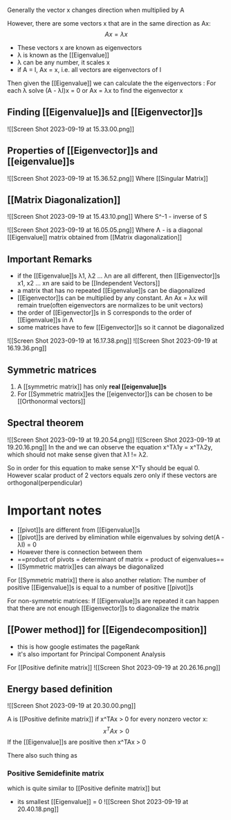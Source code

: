 Generally the vector x changes direction when multiplied by A

However, there are some vectors x that are in the same direction as Ax:
$$ Ax = λx $$
-  These vectors x are known as eigenvectors
- λ is known as the [[Eigenvalue]] 
- λ can be any number, it scales x
- if A = I, Ax = x, i.e. all vectors are eigenvectors of I


Then given the [[Eigenvalue]] we can calculate the the eigenvectors :
For each λ solve (A - λI)x = 0 or Ax = λx to find the eigenvector x

## Finding [[Eigenvalue]]s and [[Eigenvector]]s

![[Screen Shot 2023-09-19 at 15.33.00.png]]

## Properties of [[Eigenvector]]s and [[eigenvalue]]s
![[Screen Shot 2023-09-19 at 15.36.52.png]]
Where [[Singular Matrix]] 

## [[Matrix Diagonalization]]
![[Screen Shot 2023-09-19 at 15.43.10.png]]
Where S^-1 - inverse of S

![[Screen Shot 2023-09-19 at 16.05.05.png]]
Where Ʌ - is a diagonal [[Eigenvalue]] matrix obtained from [[Matrix diagonalization]]
## Important Remarks
- if the [[Eigenvalue]]s λ1, λ2 ... λn are all different, then [[Eigenvector]]s x1, x2 ... xn are said to be [[Independent Vectors]]
- a matrix that has no repeated [[Eigenvalue]]s can be diagonalized
- [[Eigenvector]]s can be multiplied by any constant. An Ax = λx will remain true(often eigenvectors are normalizes to be unit vectors)
- the order of [[Eigenvector]]s in S corresponds to the order of [[Eigenvalue]]s in Ʌ
- some matrices have to few [[Eigenvector]]s so it cannot be diagonalized


![[Screen Shot 2023-09-19 at 16.17.38.png]]
![[Screen Shot 2023-09-19 at 16.19.36.png]]


## Symmetric matrices
1) A [[symmetric matrix]] has only **real [[eigenvalue]]s**
2) For [[Symmetric matrix]]es the [[eigenvector]]s can be chosen to be [[Orthonormal vectors]]
 

## Spectral theorem
![[Screen Shot 2023-09-19 at 19.20.54.png]] 
![[Screen Shot 2023-09-19 at 19.20.16.png]]
In the and we can observe the equation x^Tλ1y = x^Tλ2y, which should not make sense given that λ1 != λ2.

So in order for this equation to make sense X^Ty should be equal 0.
However scalar product of 2 vectors equals zero only if these vectors are orthogonal(perpendicular)


# Important notes
- [[pivot]]s are different from [[Eigenvalue]]s
- [[pivot]]s are derived by elimination while eigenvalues by solving det(A - λI) = 0
- However there is connection between them
- ==product of pivots = determinant of matrix = product of eigenvalues==
- [[Symmetric matrix]]es can always be diagonalized

For [[Symmetric matrix]] there is also another relation:
The number of positive [[Eigenvalue]]s is equal to a number of positive [[pivot]]s

For non-symmetric matrices:
If [[Eigenvalue]]s are repeated it can happen that there are not enough [[Eigenvector]]s to diagonalize the matrix


## [[Power method]] for [[Eigendecomposition]]
- this is how google estimates the pageRank
- it's also important for Principal Component Analysis

For [[Positive definite matrix]]
![[Screen Shot 2023-09-19 at 20.26.16.png]]
## Energy based definition
![[Screen Shot 2023-09-19 at 20.30.00.png]]

A is [[Positive definite matrix]] if x^TAx > 0 for every nonzero vector x:
$$ x^TAx > 0 $$
If the [[Eigenvalue]]s are positive then x^TAx > 0

There also such thing as 
### Positive Semidefinite matrix
which is quite similar to [[Positive definite matrix]] but 
- its smallest [[Eigenvalue]] = 0
![[Screen Shot 2023-09-19 at 20.40.18.png]]

